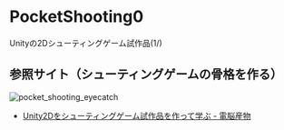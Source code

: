 # PocketShooting0
Unityの2Dシューティングゲーム試作品(1/)

## 参照サイト（シューティングゲームの骨格を作る）
![pocket_shooting_eyecatch](https://user-images.githubusercontent.com/32384416/217681831-93edc166-744d-46c2-9576-bdd1ee6f297e.jpg)
- [Unity2Dをシューティングゲーム試作品を作って学ぶ - 電脳産物](https://dianxnao.com/unity2d%e3%82%92%e3%82%b7%e3%83%a5%e3%83%bc%e3%83%86%e3%82%a3%e3%83%b3%e3%82%b0%e3%82%b2%e3%83%bc%e3%83%a0%e8%a9%a6%e4%bd%9c%e5%93%81%e3%82%92%e4%bd%9c%e3%81%a3%e3%81%a6%e5%ad%a6%e3%81%b6/)
